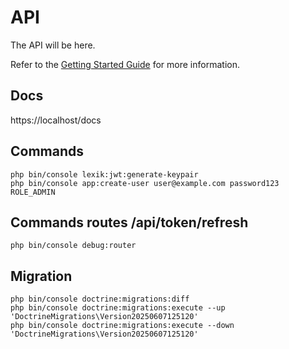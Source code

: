 # API

The API will be here.

Refer to the [Getting Started Guide](https://api-platform.com/docs/distribution) for more information.

## Docs
https://localhost/docs

## Commands
```
php bin/console lexik:jwt:generate-keypair
php bin/console app:create-user user@example.com password123 ROLE_ADMIN
```

## Commands routes /api/token/refresh
```
php bin/console debug:router
```

## Migration 
```
php bin/console doctrine:migrations:diff
php bin/console doctrine:migrations:execute --up 'DoctrineMigrations\Version20250607125120'
php bin/console doctrine:migrations:execute --down 'DoctrineMigrations\Version20250607125120'
```
